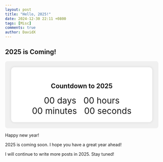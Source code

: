 ```yaml
---
layout: post
title: "Hello, 2025!"
date: 2024-12-30 22:11 +0800
tags: [Misc]
comments: true
author: DavidX
---
```

## 2025 is Coming!

<div style="background: #f0f0f0; padding: 20px; border-radius: 8px;">
<div class="countdown" style="text-align: center; padding: 20px; background: white; border-radius: 10px; box-shadow: 0 0 10px rgba(0,0,0,0.1);">
    <h2>Countdown to 2025</h2>
    <div class="timer">
        <div style="display: inline-block; margin: 0 10px; font-size: 2em;"><span id="days">00</span> days</div>
        <div style="display: inline-block; margin: 0 10px; font-size: 2em;"><span id="hours">00</span> hours</div>
        <div style="display: inline-block; margin: 0 10px; font-size: 2em;"><span id="minutes">00</span> minutes</div>
        <div style="display: inline-block; margin: 0 10px; font-size: 2em;"><span id="seconds">00</span> seconds</div>
    </div>
</div>
</div>

<script>
function updateCountdown() {
    const now = new Date();
    const target = new Date('2025-01-01T00:00:00');
    const diff = target - now;

    if (diff <= 0) {
        document.querySelector('.countdown').innerHTML = '<h2>Hello, 2025!</h2>';
        return;
    }

    const days = Math.floor(diff / (1000 * 60 * 60 * 24));
    const hours = Math.floor((diff % (1000 * 60 * 60 * 24)) / (1000 * 60 * 60));
    const minutes = Math.floor((diff % (1000 * 60 * 60)) / (1000 * 60));
    const seconds = Math.floor((diff % (1000 * 60)) / 1000);

    document.getElementById('days').textContent = String(days).padStart(2, '0');
    document.getElementById('hours').textContent = String(hours).padStart(2, '0');
    document.getElementById('minutes').textContent = String(minutes).padStart(2, '0');
    document.getElementById('seconds').textContent = String(seconds).padStart(2, '0');
}

setInterval(updateCountdown, 1000);
updateCountdown();
</script>

Happy new year!

2025 is coming soon. I hope you have a great year ahead!

I will continue to write more posts in 2025. Stay tuned!